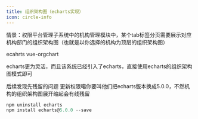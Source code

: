 ```yaml
---
title: 组织架构图（echarts实现）
icon: circle-info
---
```


情景：权限平台管理子系统中的机构管理模块中，某个tab标签分页需要展示对应机构部门的组织架构图（也就是以你选择的机构为顶层的组织架构图）

ecahrts
vue-orgchart

echarts更为灵活，而且该系统已经引入了echarts，直接使用echarts的组织架构图模式即可


后续发现先残留的问题
更新权限噶你要叫他们把echarts版本换成5.0.0，不然机构的组织架构图展开缩起会有线残留

```js
npm uninstall echarts
npm install echarts@5.0.0 --save
```
